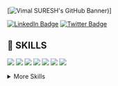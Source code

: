 [![Vimal SURESH's GitHub Banner]((./assets/terminal.png)))]

[![LinkedIn Badge](https://img.shields.io/badge/LinkedIn-Profile-informational?style=flat&logo=linkedin&logoColor=white&color=0D76A8)](https://www.linkedin.com/in/vimal-suresh-b293b21b1/)
[![Twitter Badge](https://img.shields.io/badge/Twitter-Profile-informational?style=flat&logo=twitter&logoColor=white&color=1CA2F1)](https://twitter.com/VimalSuresh11)

## 📕 SKILLS

![](https://img.shields.io/badge/Code-React-informational?style=flat&logo=ethereum&logoColor=white&color=f3b745)
![](https://img.shields.io/badge/Code-Angular-informational?style=flat&logo=hyperledger&logoColor=white&color=f3b745)
![](https://img.shields.io/badge/Code-Ionic-informational?style=flat&logo=solidity&logoColor=white&color=f3b745)
![](https://img.shields.io/badge/Code-JavaScript-informational?style=flat&logo=nodejs&logoColor=white&color=f3b745)
![](https://img.shields.io/badge/Code-TypeScript-informational?style=flat&logo=Reactjs&logoColor=white&color=f3b745)
![](https://img.shields.io/badge/Code-Java-informational?style=flat&logo=truffle&logoColor=white&color=f3b745)
![](https://img.shields.io/badge/Code-MongoDB-informational?style=flat&logo=HardHat&logoColor=white&color=f3b745)


<details>
<summary>More Skills</summary>
<br>

![](https://img.shields.io/badge/UI/UX-Web/Product/Mobile-informational?style=flat&logoColor=white&color=f3b745)
![](https://img.shields.io/badge/Style-CSS-informational?style=flat&logo=css3&logoColor=white&color=f3b745)
![](https://img.shields.io/badge/Style-Sass-informational?style=flat&logo=Sass&logoColor=white&color=f3b745)
.....
</details>
